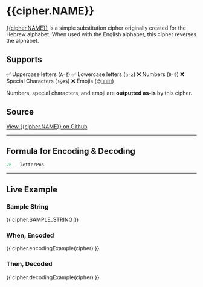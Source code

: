 # {{cipher.NAME}}
[{{cipher.NAME}}](http://en.wikipedia.org/wiki/Atbash) is a simple substitution cipher originally created for the Hebrew alphabet. When used with the English alphabet, this cipher reverses the alphabet.

## Supports
✅ Uppercase letters (`A-Z`)
✅ Lowercase letters (`a-z`)
❌ Numbers (`0-9`)
❌ Special Characters (`!@#$`)
❌ Emojis (`😍🤬👩🏾‍💻`)

Numbers, special characters, and emoji are **outputted as-is** by this cipher.

## Source
[View {{cipher.NAME}} on Github](https://github.com/thalida/ciphers.codes/blob/master/src/ciphers/atbash/atbash.js)

---

## Formula for Encoding & Decoding
```js
26 - letterPos
```

---


## Live Example

### Sample String
{{ cipher.SAMPLE_STRING }}

### When, **Encoded**
{{ cipher.encodingExample(cipher) }}

### Then, **Decoded**
{{ cipher.decodingExample(cipher) }}
